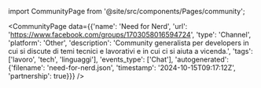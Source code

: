 
import CommunityPage from '@site/src/components/Pages/community';

<CommunityPage
    data={{'name': 'Need for Nerd', 'url': 'https://www.facebook.com/groups/1703058016594724', 'type': 'Channel', 'platform': 'Other', 'description': 'Community generalista per developers in cui si discute di temi tecnici e lavorativi e in cui ci si aiuta a vicenda.', 'tags': ['lavoro', 'tech', 'linguaggi'], 'events_type': ['Chat'], 'autogenerated': {'filename': 'need-for-nerd.json', 'timestamp': '2024-10-15T09:17:12Z', 'partnership': true}}}
/>
